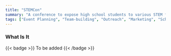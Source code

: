 ```yaml
---
title: "STEMCon"
summary: "A conference to expose high school students to various STEM fields, including robotics, biomedical engineering, and game design."
tags: ["Event Planning", "Team-building", "Outreach", "Marketing", "Scholarships"]
---
```


### What Is It
{{< badge >}}
To be added
{{< /badge >}}


